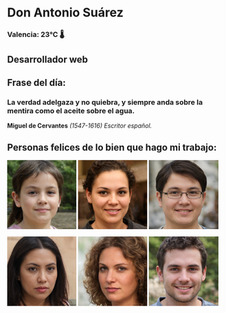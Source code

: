 # Don Antonio Suárez
### Valencia:  23°C 🌡️
## Desarrollador web
## Frase del día:
<!-- START QUOTE -->
### La verdad adelgaza y no quiebra, y siempre anda sobre la mentira como el aceite sobre el agua.
**Miguel de Cervantes** *(1547-1616) Escritor español.*
<!-- END QUOTE -->






## Personas felices de lo bien que hago mi trabajo:

<p float="left">
  <img src="src/image_0.png" width="32%" />
  <img src="src/image_1.png" width="32%" /> 
  <img src="src/image_2.png" width="32%" />
</p>
<p float="left">
  <img src="src/image_3.png" width="32%" />
  <img src="src/image_4.png" width="32%" /> 
  <img src="src/image_5.png" width="32%" />
</p>